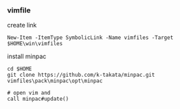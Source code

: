 ### vimfile

create link

```
New-Item -ItemType SymbolicLink -Name vimfiles -Target $HOME\win\vimfiles
```

install minpac

```
cd $HOME
git clone https://github.com/k-takata/minpac.git vimfiles\pack\minpac\opt\minpac

# open vim and
call minpac#update()
```

